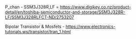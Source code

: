 P_chan - SSM3J328R,LF = https://www.digikey.co.nz/product-detail/en/toshiba-semiconductor-and-storage/SSM3J328R-LF/SSM3J328RLFCT-ND/2753207 


Bipolar Transistor & Mosfets - https://www.electronics-tutorials.ws/transistor/tran_1.html 